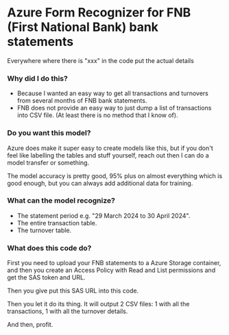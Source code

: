 # Azure Form Recognizer for FNB (First National Bank) bank statements
Everywhere where there is "xxx" in the code put the actual details


### Why did I do this?
- Because I wanted an easy way to get all transactions and turnovers from several months of FNB bank statements.
- FNB does not provide an easy way to just dump a list of transactions into CSV file. (At least there is no method that I know of).

### Do you want this model?

Azure does make it super easy to create models like this, but if you don't feel like labelling the tables and stuff yourself, reach out then I can do a model transfer or something.

The model accuracy is pretty good, 95% plus on almost everything which is good enough, but you can always add additional data for training.

### What can the model recognize?
- The statement period e.g. "29 March 2024 to 30 April 2024".
- The entire transaction table.
- The turnover table.

### What does this code do?

First you need to upload your FNB statements to a Azure Storage container, and then you create an Access Policy with Read and List permissions and get the SAS token and URL.

Then you give put this SAS URL into this code.

Then you let it do its thing. It will output 2 CSV files: 1 with all the transactions, 1 with all the turnover details.

And then, profit.
